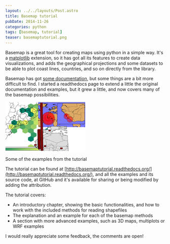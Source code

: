 ```yaml
---
layout: ../../layouts/Post.astro
title: Basemap tutorial
pubDate: 2014-11-26
categories: python
tags: [basemap, tutorial]
teaser: basemaptutorial.png
---
```


Basemap is a great tool for creating maps using python in a simple way. It's a [matplotlib](http://matplotlib.org/) extension, so it has got all its features to create data visualizations, and adds the geographical projections and some datasets to be able to plot coast lines, countries, and so on directly from the library.

Basemap has got [some documentation](http://matplotlib.org/basemap/index.html), but some things are a bit more difficult to find. I started a readthedocs page to extend a little the original documentation and examples, but it grew a little, and now covers many of the basemap possibilities.

<img src="/images/python/basemaptutorial.png" width="50%"/>

Some of the examples from the tutorial

The tutorial can be found at [http://basemaptutorial.readthedocs.org/](http://basemaptutorial.readthedocs.org/), and all the examples and its source code, at GitHub and it's available for sharing or being modified by adding the attribution.

The tutorial covers:

- An introductory chapter, showing the basic functionalities, and how to work with the included methods for reading shapefiles
- The explanation and an example for each of the basemap methods
- A section with more advanced examples, such as 3D maps, multiplots or WRF examples

I would really appreciate some feedback, the comments are open!
